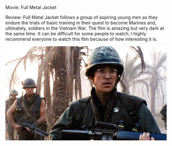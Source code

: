 Movie: Full Metal Jacket

Review: Full Metal Jacket follows a group of aspiring young men as they endure the trials of basic training in their quest to become Marines and, ultimately,
soldiers in the Vietnam War. The film is amazing but very dark at the same time. It can be difficult for some people to watch; I highly recommend everyone
to watch this film because of how interesting it is.

![](images/Full-Metal-Jacket.jpg)
